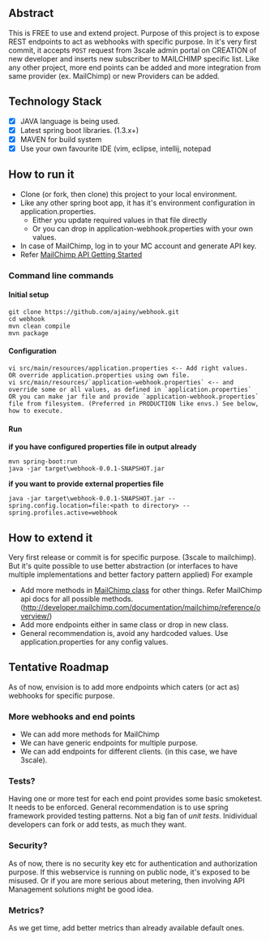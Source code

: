 ## Abstract
This is FREE to use and extend project. Purpose of this project is to expose REST endpoints to act as webhooks with specific purpose. In it's very first commit, it accepts `POST` request from 3scale admin portal on CREATION of new developer and inserts new subscriber to MAILCHIMP specific list. Like any other project, more end points can be added and more integration from same provider (ex. MailChimp) or new Providers can be added. 

## Technology Stack
- [x] JAVA language is being used.
- [x] Latest spring boot libraries. (1.3.x+)
- [x] MAVEN for build system
- [x] Use your own favourite IDE (vim, eclipse, intellij, notepad

## How to run it
- Clone (or fork, then clone) this project to your local environment.
- Like any other spring boot app, it has it's environment configuration in application.properties.
  - Either you update required values in that file directly
  - Or you can drop in application-webhook.properties with your own values. 
 - In case of MailChimp, log in to your MC account and generate API key. 
  - Refer [MailChimp API Getting Started](http://developer.mailchimp.com/documentation/mailchimp/guides/get-started-with-mailchimp-api-3/)

### Command line commands
#### Initial setup
```
git clone https://github.com/ajainy/webhook.git
cd webhook
mvn clean compile
mvn package
```
#### Configuration
```
vi src/main/resources/application.properties <-- Add right values.
OR override application.properties using own file.
vi src/main/resources/`application-webhook.properties` <-- and override some or all values, as defined in `application.properties`
OR you can make jar file and provide `application-webhook.properties` file from filesystem. (Preferred in PRODUCTION like envs.) See below, how to execute.
```
#### Run
**if you have configured properties file in output already**
```
mvn spring-boot:run
java -jar target\webhook-0.0.1-SNAPSHOT.jar
```
**if you want to provide external properties file**
```
java -jar target\webhook-0.0.1-SNAPSHOT.jar --spring.config.location=file:<path to directory> --spring.profiles.active=webhook 
```
## How to extend it
Very first release or commit is for specific purpose. (3scale to mailchimp). But it's quite possible to use better abstraction (or interfaces to have multiple implementations and better factory pattern applied)
For example
- Add more methods in [MailChimp class](https://github.com/ajainy/webhook/blob/master/src/main/java/io/snapcx/webhook/integrations/MailChimp.java) for other things. Refer MailChimp api docs for all possible methods. (http://developer.mailchimp.com/documentation/mailchimp/reference/overview/)
- Add more endpoints either in same class or drop in new class. 
- General recommendation is, avoid any hardcoded values. Use application.properties for any config values.
## Tentative Roadmap
As of now, envision is to add more endpoints which caters (or act as) webhooks for specific purpose. 
### More webhooks and end points
- We can add more methods for MailChimp
- We can have generic endpoints for multiple purpose. 
- We can add endpoints for different clients. (in this case, we have 3scale). 
### Tests?
Having one or more test for each end point provides some basic smoketest. It needs to be enforced. 
General recommendation is to use spring framework provided testing patterns. 
Not a big fan of _unit tests_. Inidividual developers can fork or add tests, as much they want.
### Security?
As of now, there is no security key etc for authentication and authorization purpose. If this webservice is running on public node, it's exposed to be misused.
Or if you are more serious about metering, then involving API Management solutions might be good idea.
### Metrics?
As we get time, add better metrics than already available default ones.
